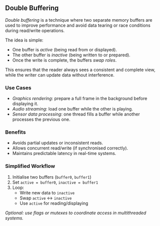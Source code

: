 
## Double Buffering

*Double buffering* is a technique where two separate memory buffers are used to improve
performance and avoid data tearing or race conditions during read/write operations.

The idea is simple:

- One buffer is *active* (being read from or displayed).
- The other buffer is *inactive* (being written to or prepared).
- Once the write is complete, the buffers *swap roles*.

This ensures that the reader always sees a consistent and complete view, while the writer
can update data without interference.


### Use Cases

- *Graphics rendering*: prepare a full frame in the background before displaying it.
- *Audio streaming*: load one buffer while the other is playing.
- *Sensor data processing*: one thread fills a buffer while another processes the previous one.


### Benefits

- Avoids partial updates or inconsistent reads.
- Allows concurrent read/write (if synchronised correctly).
- Maintains predictable latency in real-time systems.


### Simplified Workflow

1. Initialise two buffers (`buffer0`, `buffer1`)
2. Set `active = buffer0`, `inactive = buffer1`
3. Loop:
   - Write new data to `inactive`
   - Swap `active` ↔ `inactive`
   - Use `active` for reading/displaying

*Optional: use flags or mutexes to coordinate access in multithreaded systems.*

